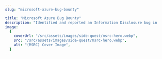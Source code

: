 ```yaml
---
slug: "microsoft-azure-bug-bounty"

title: "Microsoft Azure Bug Bounty"
description: "Identified and reported an Information Disclosure bug in Azure DevOps. Rewarded with a $5000 bounty."
image:
  {
    coverUrl: "/src/assets/images/side-quest/msrc-hero.webp",
    src: "/src/assets/images/side-quest/msrc-hero.webp",
    alt: "(MSRC) Cover Image",
  }
---
```

